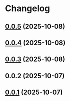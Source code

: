 # Changelog

## [0.0.5](https://github.com/EthanShoeDev/fressh/compare/@fressh/react-native-uniffi-russh-v0.0.4...${npm.name}-v0.0.5) (2025-10-08)

## [0.0.4](https://github.com/EthanShoeDev/fressh/compare/@fressh/react-native-uniffi-russh-v0.0.3...${npm.name}-v0.0.4) (2025-10-08)

## [0.0.3](https://github.com/EthanShoeDev/fressh/compare/@fressh/react-native-uniffi-russh-v0.0.2...${npm.name}-v0.0.3) (2025-10-08)

## 0.0.2 (2025-10-07)

## [0.0.1](https://github.com/EthanShoeDev/fressh/compare/@fressh/react-native-xtermjs-webview-v0.0.1...@fressh/react-native-xtermjs-webview-v0.0.4) (2025-10-07)

